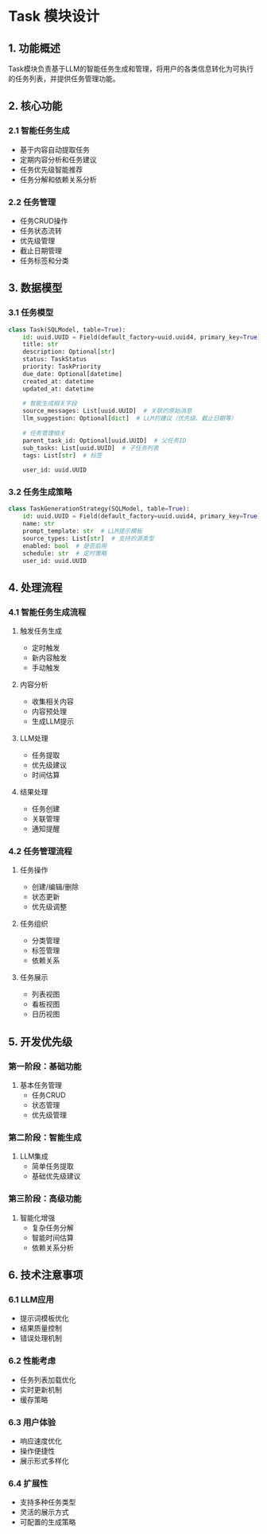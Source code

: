 # Task 模块设计

## 1. 功能概述
Task模块负责基于LLM的智能任务生成和管理，将用户的各类信息转化为可执行的任务列表，并提供任务管理功能。

## 2. 核心功能

### 2.1 智能任务生成
- 基于内容自动提取任务
- 定期内容分析和任务建议
- 任务优先级智能推荐
- 任务分解和依赖关系分析

### 2.2 任务管理
- 任务CRUD操作
- 任务状态流转
- 优先级管理
- 截止日期管理
- 任务标签和分类

## 3. 数据模型

### 3.1 任务模型
```python
class Task(SQLModel, table=True):
    id: uuid.UUID = Field(default_factory=uuid.uuid4, primary_key=True)
    title: str
    description: Optional[str]
    status: TaskStatus
    priority: TaskPriority
    due_date: Optional[datetime]
    created_at: datetime
    updated_at: datetime
    
    # 智能生成相关字段
    source_messages: List[uuid.UUID]  # 关联的原始消息
    llm_suggestion: Optional[dict]  # LLM的建议（优先级、截止日期等）
    
    # 任务管理相关
    parent_task_id: Optional[uuid.UUID]  # 父任务ID
    sub_tasks: List[uuid.UUID]  # 子任务列表
    tags: List[str]  # 标签
    
    user_id: uuid.UUID
```

### 3.2 任务生成策略
```python
class TaskGenerationStrategy(SQLModel, table=True):
    id: uuid.UUID = Field(default_factory=uuid.uuid4, primary_key=True)
    name: str
    prompt_template: str  # LLM提示模板
    source_types: List[str]  # 支持的源类型
    enabled: bool  # 是否启用
    schedule: str  # 定时策略
    user_id: uuid.UUID
```

## 4. 处理流程

### 4.1 智能任务生成流程
1. 触发任务生成
   - 定时触发
   - 新内容触发
   - 手动触发

2. 内容分析
   - 收集相关内容
   - 内容预处理
   - 生成LLM提示

3. LLM处理
   - 任务提取
   - 优先级建议
   - 时间估算

4. 结果处理
   - 任务创建
   - 关联管理
   - 通知提醒

### 4.2 任务管理流程
1. 任务操作
   - 创建/编辑/删除
   - 状态更新
   - 优先级调整

2. 任务组织
   - 分类管理
   - 标签管理
   - 依赖关系

3. 任务展示
   - 列表视图
   - 看板视图
   - 日历视图

## 5. 开发优先级

### 第一阶段：基础功能
1. 基本任务管理
   - 任务CRUD
   - 状态管理
   - 优先级管理

### 第二阶段：智能生成
1. LLM集成
   - 简单任务提取
   - 基础优先级建议

### 第三阶段：高级功能
1. 智能化增强
   - 复杂任务分解
   - 智能时间估算
   - 依赖关系分析

## 6. 技术注意事项

### 6.1 LLM应用
- 提示词模板优化
- 结果质量控制
- 错误处理机制

### 6.2 性能考虑
- 任务列表加载优化
- 实时更新机制
- 缓存策略

### 6.3 用户体验
- 响应速度优化
- 操作便捷性
- 展示形式多样化

### 6.4 扩展性
- 支持多种任务类型
- 灵活的展示方式
- 可配置的生成策略